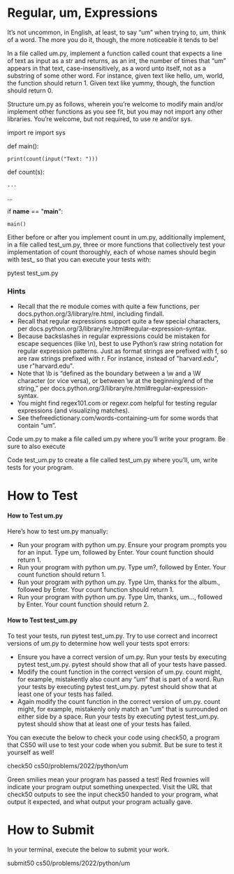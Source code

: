 # Regular, um, Expressions

It’s not uncommon, in English, at least, to say “um” when trying to, um, think of a word. The more you do it, though, the more noticeable it tends to be!

In a file called um.py, implement a function called count that expects a line of text as input as a str and returns, as an int, the number of times that “um” appears in that text, case-insensitively, as a word unto itself, not as a substring of some other word. For instance, given text like hello, um, world, the function should return 1. Given text like yummy, though, the function should return 0.

Structure um.py as follows, wherein you’re welcome to modify main and/or implement other functions as you see fit, but you may not import any other libraries. You’re welcome, but not required, to use re and/or sys.

import re
import sys


def main():

    print(count(input("Text: ")))


def count(s):

    ...


...


if __name__ == "__main__":

    main()

Either before or after you implement count in um.py, additionally implement, in a file called test_um.py, three or more functions that collectively test your implementation of count thoroughly, each of whose names should begin with test_ so that you can execute your tests with:

pytest test_um.py

### Hints

* Recall that the re module comes with quite a few functions, per docs.python.org/3/library/re.html, including findall.
* Recall that regular expressions support quite a few special characters, per docs.python.org/3/library/re.html#regular-expression-syntax.
* Because backslashes in regular expressions could be mistaken for escape sequences (like \n), best to use Python’s raw string notation for regular expression patterns. Just as format strings are prefixed with f, so are raw strings prefixed with r. For instance, instead of "harvard\.edu", use r"harvard\.edu".
* Note that \b is “defined as the boundary between a \w and a \W character (or vice versa), or between \w at the beginning/end of the string,” per docs.python.org/3/library/re.html#regular-expression-syntax.
* You might find regex101.com or regexr.com helpful for testing regular expressions (and visualizing matches).
* See thefreedictionary.com/words-containing-um for some words that contain “um”.

Code um.py to make a file called um.py where you’ll write your program. Be sure to also execute

Code test_um.py to create a file called test_um.py where you’ll, um, write tests for your program.

# How to Test

#### How to Test um.py

Here’s how to test um.py manually:

* Run your program with python um.py. Ensure your program prompts you for an input. Type um, followed by Enter. Your count function should return 1.
* Run your program with python um.py. Type um?, followed by Enter. Your count function should return 1.
* Run your program with python um.py. Type Um, thanks for the album., followed by Enter. Your count function should return 1.
* Run your program with python um.py. Type Um, thanks, um..., followed by Enter. Your count function should return 2.

#### How to Test test_um.py

To test your tests, run pytest test_um.py. Try to use correct and incorrect versions of um.py to determine how well your tests spot errors:

* Ensure you have a correct version of um.py. Run your tests by executing pytest test_um.py. pytest should show that all of your tests have passed.
* Modify the count function in the correct version of um.py. count might, for example, mistakently also count any “um” that is part of a word. Run your tests by executing pytest test_um.py. pytest should show that at least one of your tests has failed.
* Again modify the count function in the correct version of um.py. count might, for example, mistakenly only match an “um” that is surrounded on either side by a space. Run your tests by executing pytest test_um.py. pytest should show that at least one of your tests has failed.

You can execute the below to check your code using check50, a program that CS50 will use to test your code when you submit. But be sure to test it yourself as well!

check50 cs50/problems/2022/python/um

Green smilies mean your program has passed a test! Red frownies will indicate your program output something unexpected. Visit the URL that check50 outputs to see the input check50 handed to your program, what output it expected, and what output your program actually gave.

# How to Submit

In your terminal, execute the below to submit your work.

submit50 cs50/problems/2022/python/um